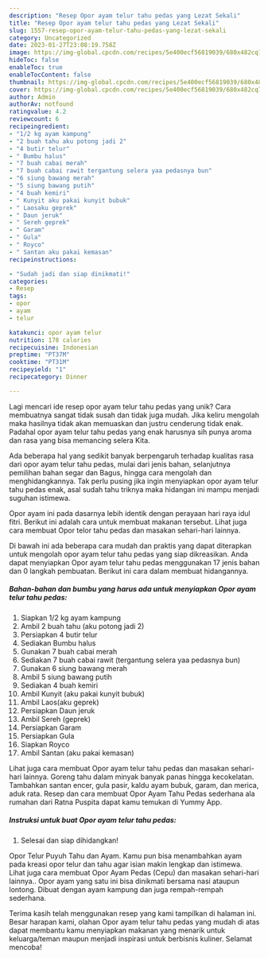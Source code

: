 ```yaml
---
description: "Resep Opor ayam telur tahu pedas yang Lezat Sekali"
title: "Resep Opor ayam telur tahu pedas yang Lezat Sekali"
slug: 1557-resep-opor-ayam-telur-tahu-pedas-yang-lezat-sekali
category: Uncategorized
date: 2023-01-27T23:08:19.758Z
image: https://img-global.cpcdn.com/recipes/5e400ecf56819039/680x482cq70/opor-ayam-telur-tahu-pedas-foto-resep-utama.jpg
hideToc: false
enableToc: true
enableTocContent: false
thumbnail: https://img-global.cpcdn.com/recipes/5e400ecf56819039/680x482cq70/opor-ayam-telur-tahu-pedas-foto-resep-utama.jpg
cover: https://img-global.cpcdn.com/recipes/5e400ecf56819039/680x482cq70/opor-ayam-telur-tahu-pedas-foto-resep-utama.jpg
author: Admin
authorAv: notfound
ratingvalue: 4.2
reviewcount: 6
recipeingredient:
- "1/2 kg ayam kampung"
- "2 buah tahu aku potong jadi 2"
- "4 butir telur"
- " Bumbu halus"
- "7 buah cabai merah"
- "7 buah cabai rawit tergantung selera yaa pedasnya bun"
- "6 siung bawang merah"
- "5 siung bawang putih"
- "4 buah kemiri"
- " Kunyit aku pakai kunyit bubuk"
- " Laosaku geprek"
- " Daun jeruk"
- " Sereh geprek"
- " Garam"
- " Gula"
- " Royco"
- " Santan aku pakai kemasan"
recipeinstructions:

- "Sudah jadi dan siap dinikmati!"
categories:
- Resep
tags:
- opor
- ayam
- telur

katakunci: opor ayam telur 
nutrition: 178 calories
recipecuisine: Indonesian
preptime: "PT37M"
cooktime: "PT31M"
recipeyield: "1"
recipecategory: Dinner

---
```





Lagi mencari ide resep opor ayam telur tahu pedas yang unik? Cara membuatnya sangat tidak susah dan tidak juga mudah. Jika keliru mengolah maka hasilnya tidak akan memuaskan dan justru cenderung tidak enak. Padahal opor ayam telur tahu pedas yang enak harusnya sih punya aroma dan rasa yang bisa memancing selera Kita.





Ada beberapa hal yang sedikit banyak berpengaruh terhadap kualitas rasa dari opor ayam telur tahu pedas, mulai dari jenis bahan, selanjutnya pemilihan bahan segar dan Bagus, hingga cara mengolah dan menghidangkannya. Tak perlu pusing jika ingin menyiapkan opor ayam telur tahu pedas enak,      asal sudah tahu triknya maka hidangan ini mampu menjadi suguhan istimewa.














Opor ayam ini pada dasarnya lebih identik dengan perayaan hari raya idul fitri. Berikut ini adalah cara untuk membuat makanan tersebut. Lihat juga cara membuat Opor telor tahu pedas dan masakan sehari-hari lainnya.






Di bawah ini ada beberapa cara mudah dan praktis yang dapat diterapkan untuk mengolah opor ayam telur tahu pedas yang siap dikreasikan. Anda dapat menyiapkan Opor ayam telur tahu pedas menggunakan 17 jenis bahan dan 0 langkah pembuatan. Berikut ini cara dalam membuat hidangannya.

<!--inarticleads1-->

##### Bahan-bahan dan bumbu yang harus ada untuk menyiapkan Opor ayam telur tahu pedas:

1. Siapkan 1/2 kg ayam kampung
1. Ambil 2 buah tahu (aku potong jadi 2)
1. Persiapkan 4 butir telur
1. Sediakan  Bumbu halus
1. Gunakan 7 buah cabai merah
1. Sediakan 7 buah cabai rawit (tergantung selera yaa pedasnya bun)
1. Gunakan 6 siung bawang merah
1. Ambil 5 siung bawang putih
1. Sediakan 4 buah kemiri
1. Ambil  Kunyit (aku pakai kunyit bubuk)
1. Ambil  Laos(aku geprek)
1. Persiapkan  Daun jeruk
1. Ambil  Sereh (geprek)
1. Persiapkan  Garam
1. Persiapkan  Gula
1. Siapkan  Royco
1. Ambil  Santan (aku pakai kemasan)


Lihat juga cara membuat Opor ayam telur tahu pedas dan masakan sehari-hari lainnya. Goreng tahu dalam minyak banyak panas hingga kecokelatan. Tambahkan santan encer, gula pasir, kaldu ayam bubuk, garam, dan merica, aduk rata. Resep dan cara membuat Opor Ayam Tahu Pedas sederhana ala rumahan dari Ratna Puspita dapat kamu temukan di Yummy App. 

<!--inarticleads2-->

##### Instruksi untuk buat Opor ayam telur tahu pedas:


1. Selesai dan siap dihidangkan!

Opor Telur Puyuh Tahu dan Ayam. Kamu pun bisa menambahkan ayam pada kreasi opor telur dan tahu agar isian makin lengkap dan istimewa. Lihat juga cara membuat Opor Ayam Pedas (Cepu) dan masakan sehari-hari lainnya.. Opor ayam yang satu ini bisa dinikmati bersama nasi ataupun lontong. Dibuat dengan ayam kampung dan juga rempah-rempah sederhana. 

Terima kasih telah menggunakan resep yang kami tampilkan di halaman ini. Besar harapan kami, olahan Opor ayam telur tahu pedas yang mudah di atas dapat membantu kamu menyiapkan makanan yang menarik untuk keluarga/teman maupun menjadi inspirasi untuk berbisnis kuliner. Selamat mencoba!
